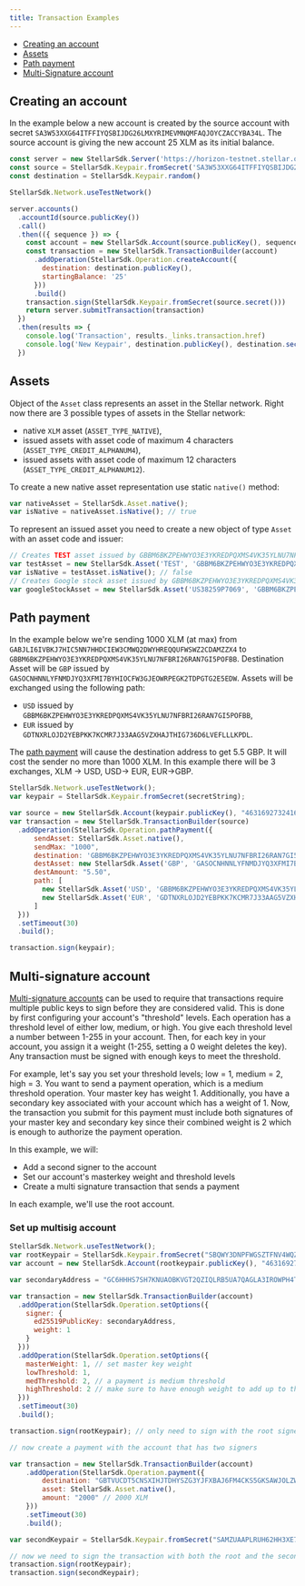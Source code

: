 ```yaml
---
title: Transaction Examples
---
```


- [Creating an account](#creating-an-account)
- [Assets](#assets)
- [Path payment](#path-payment)
- [Multi-Signature account](#multi-signature-account)

## Creating an account

In the example below a new account is created by the source account with secret 
`SA3W53XXG64ITFFIYQSBIJDG26LMXYRIMEVMNQMFAQJOYCZACCYBA34L`. The source account 
is giving the new account 25 XLM as its initial balance.


```javascript
const server = new StellarSdk.Server('https://horizon-testnet.stellar.org')
const source = StellarSdk.Keypair.fromSecret('SA3W53XXG64ITFFIYQSBIJDG26LMXYRIMEVMNQMFAQJOYCZACCYBA34L')
const destination = StellarSdk.Keypair.random()

StellarSdk.Network.useTestNetwork()

server.accounts()
  .accountId(source.publicKey())
  .call()
  .then(({ sequence }) => {
    const account = new StellarSdk.Account(source.publicKey(), sequence)
    const transaction = new StellarSdk.TransactionBuilder(account)
      .addOperation(StellarSdk.Operation.createAccount({
        destination: destination.publicKey(),
        startingBalance: '25'
      }))
      .build()
    transaction.sign(StellarSdk.Keypair.fromSecret(source.secret()))
    return server.submitTransaction(transaction)
  })
  .then(results => {
    console.log('Transaction', results._links.transaction.href)
    console.log('New Keypair', destination.publicKey(), destination.secret())
  })

```

## Assets
Object of the `Asset` class represents an asset in the Stellar network. Right now there are 3 possible types of assets in the Stellar network:
* native `XLM` asset (`ASSET_TYPE_NATIVE`),
* issued assets with asset code of maximum 4 characters (`ASSET_TYPE_CREDIT_ALPHANUM4`),
* issued assets with asset code of maximum 12 characters (`ASSET_TYPE_CREDIT_ALPHANUM12`).

To create a new native asset representation use static `native()` method:
```js
var nativeAsset = StellarSdk.Asset.native();
var isNative = nativeAsset.isNative(); // true
```

To represent an issued asset you need to create a new object of type `Asset` with an asset code and issuer:
```js
// Creates TEST asset issued by GBBM6BKZPEHWYO3E3YKREDPQXMS4VK35YLNU7NFBRI26RAN7GI5POFBB
var testAsset = new StellarSdk.Asset('TEST', 'GBBM6BKZPEHWYO3E3YKREDPQXMS4VK35YLNU7NFBRI26RAN7GI5POFBB');
var isNative = testAsset.isNative(); // false
// Creates Google stock asset issued by GBBM6BKZPEHWYO3E3YKREDPQXMS4VK35YLNU7NFBRI26RAN7GI5POFBB
var googleStockAsset = new StellarSdk.Asset('US38259P7069', 'GBBM6BKZPEHWYO3E3YKREDPQXMS4VK35YLNU7NFBRI26RAN7GI5POFBB');
```


## Path payment

In the example below we're sending 1000 XLM (at max) from `GABJLI6IVBKJ7HIC5NN7HHDCIEW3CMWQ2DWYHREQQUFWSWZ2CDAMZZX4` to
`GBBM6BKZPEHWYO3E3YKREDPQXMS4VK35YLNU7NFBRI26RAN7GI5POFBB`. Destination Asset will be `GBP` issued by
`GASOCNHNNLYFNMDJYQ3XFMI7BYHIOCFW3GJEOWRPEGK2TDPGTG2E5EDW`. Assets will be exchanged using the following path:

* `USD` issued by `GBBM6BKZPEHWYO3E3YKREDPQXMS4VK35YLNU7NFBRI26RAN7GI5POFBB`,
* `EUR` issued by `GDTNXRLOJD2YEBPKK7KCMR7J33AAG5VZXHAJTHIG736D6LVEFLLLKPDL`.

The [path payment](https://www.stellar.org/developers/learn/concepts/list-of-operations.html#path-payment) will cause the destination address to get 5.5 GBP. It will cost the sender no more than 1000 XLM. In this example there will be 3 exchanges, XLM -> USD, USD-> EUR, EUR->GBP.

```js
StellarSdk.Network.useTestNetwork();
var keypair = StellarSdk.Keypair.fromSecret(secretString);

var source = new StellarSdk.Account(keypair.publicKey(), "46316927324160");
var transaction = new StellarSdk.TransactionBuilder(source)
  .addOperation(StellarSdk.Operation.pathPayment({
      sendAsset: StellarSdk.Asset.native(),
      sendMax: "1000",
      destination: 'GBBM6BKZPEHWYO3E3YKREDPQXMS4VK35YLNU7NFBRI26RAN7GI5POFBB',
      destAsset: new StellarSdk.Asset('GBP', 'GASOCNHNNLYFNMDJYQ3XFMI7BYHIOCFW3GJEOWRPEGK2TDPGTG2E5EDW'),
      destAmount: "5.50",
      path: [
        new StellarSdk.Asset('USD', 'GBBM6BKZPEHWYO3E3YKREDPQXMS4VK35YLNU7NFBRI26RAN7GI5POFBB'),
        new StellarSdk.Asset('EUR', 'GDTNXRLOJD2YEBPKK7KCMR7J33AAG5VZXHAJTHIG736D6LVEFLLLKPDL')
      ]
  }))
  .setTimeout(30)
  .build();

transaction.sign(keypair);
```

## Multi-signature account

[Multi-signature accounts](https://www.stellar.org/developers/learn/concepts/multi-sig.html) can be used to require that transactions require multiple public keys to sign before they are considered valid.
This is done by first configuring your account's "threshold" levels. Each operation has a threshold level of either low, medium,
or high. You give each threshold level a number between 1-255 in your account. Then, for each key in your account, you
assign it a weight (1-255, setting a 0 weight deletes the key). Any transaction must be signed with enough keys to meet the threshold.

For example, let's say you set your threshold levels; low = 1, medium = 2, high = 3. You want to send a payment operation,
which is a medium threshold operation. Your master key has weight 1. Additionally, you have a secondary key associated with your account which has a weight of 1.
Now, the transaction you submit for this payment must include both signatures of your master key and secondary key since their combined weight is 2 which is enough to authorize the payment operation.

In this example, we will:

* Add a second signer to the account
* Set our account's masterkey weight and threshold levels
* Create a multi signature transaction that sends a payment

In each example, we'll use the root account.

### Set up multisig account


```js
StellarSdk.Network.useTestNetwork();
var rootKeypair = StellarSdk.Keypair.fromSecret("SBQWY3DNPFWGSZTFNV4WQZLBOJ2GQYLTMJSWK3TTMVQXEY3INFXGO52X")
var account = new StellarSdk.Account(rootkeypair.publicKey(), "46316927324160");

var secondaryAddress = "GC6HHHS7SH7KNUAOBKVGT2QZIQLRB5UA7QAGLA3IROWPH4TN65UKNJPK";

var transaction = new StellarSdk.TransactionBuilder(account)
  .addOperation(StellarSdk.Operation.setOptions({
    signer: {
      ed25519PublicKey: secondaryAddress,
      weight: 1
    }
  }))
  .addOperation(StellarSdk.Operation.setOptions({
    masterWeight: 1, // set master key weight
    lowThreshold: 1,
    medThreshold: 2, // a payment is medium threshold
    highThreshold: 2 // make sure to have enough weight to add up to the high threshold!
  }))
  .setTimeout(30)
  .build();

transaction.sign(rootKeypair); // only need to sign with the root signer as the 2nd signer won't be added to the account till after this transaction completes

// now create a payment with the account that has two signers

var transaction = new StellarSdk.TransactionBuilder(account)
    .addOperation(StellarSdk.Operation.payment({
        destination: "GBTVUCDT5CNSXIHJTDHYSZG3YJFXBAJ6FM4CKS5GKSAWJOLZW6XX7NVC",
        asset: StellarSdk.Asset.native(),
        amount: "2000" // 2000 XLM
    }))
    .setTimeout(30)
    .build();

var secondKeypair = StellarSdk.Keypair.fromSecret("SAMZUAAPLRUH62HH3XE7NVD6ZSMTWPWGM6DS4X47HLVRHEBKP4U2H5E7");

// now we need to sign the transaction with both the root and the secondaryAddress
transaction.sign(rootKeypair);
transaction.sign(secondKeypair);
```


